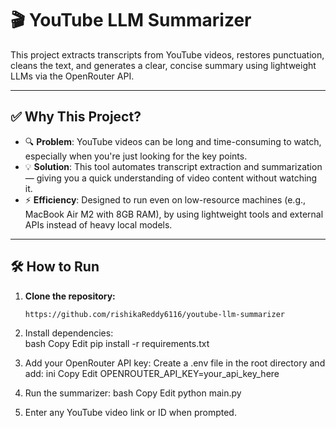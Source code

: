 # 🎬 YouTube LLM Summarizer

This project extracts transcripts from YouTube videos, restores punctuation, cleans the text, and generates a clear, concise summary using lightweight LLMs via the OpenRouter API.

---

## ✅ Why This Project?

- 🔍 **Problem**: YouTube videos can be long and time-consuming to watch, especially when you're just looking for the key points.
- 💡 **Solution**: This tool automates transcript extraction and summarization — giving you a quick understanding of video content without watching it.
- ⚡ **Efficiency**: Designed to run even on low-resource machines (e.g., MacBook Air M2 with 8GB RAM), by using lightweight tools and external APIs instead of heavy local models.

---

## 🛠️ How to Run

1. **Clone the repository:**
   ```bash
   https://github.com/rishikaReddy6116/youtube-llm-summarizer

2. Install dependencies:   
   bash
   Copy
   Edit
   pip install -r requirements.txt
   
4. Add your OpenRouter API key:
   Create a .env file in the root directory and add:
   ini
   Copy
   Edit
   OPENROUTER_API_KEY=your_api_key_here
   
6. Run the summarizer:
   bash
   Copy
   Edit
   python main.py

7. Enter any YouTube video link or ID when prompted.

